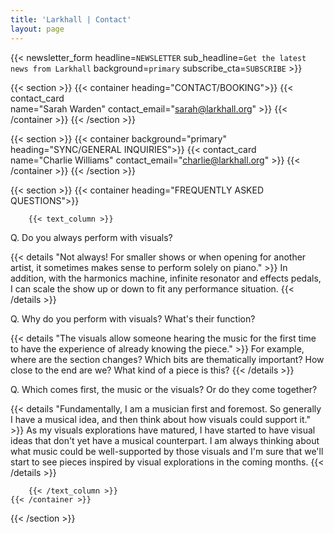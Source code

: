 ```yaml
---
title: 'Larkhall | Contact'
layout: page
---
```


<!-- {{< section >}}
    {{< hero_media "Larkhall-TEDx-1.jpg" >}}
{{< /section >}} -->

{{< newsletter_form headline=`NEWSLETTER` sub_headline=`Get the latest news from Larkhall` background=`primary` subscribe_cta=`SUBSCRIBE` >}}

{{< section >}}
    {{< container heading="CONTACT/BOOKING">}}
        {{< contact_card    
                name="Sarah Warden"
                contact_email="sarah@larkhall.org" >}}
    {{< /container >}}
{{< /section >}}

{{< section >}}
    {{< container background="primary" heading="SYNC/GENERAL INQUIRIES">}}
        {{< contact_card    
                name="Charlie Williams"
                contact_email="charlie@larkhall.org" >}}
    {{< /container >}}
{{< /section >}}

{{< section >}}
    {{< container heading="FREQUENTLY ASKED QUESTIONS">}}

        {{< text_column >}}

Q. Do you always perform with visuals?


{{< details "Not always! For smaller shows or when opening for another artist, it sometimes makes sense to perform solely on piano." >}}
In addition, with the harmonics machine, infinite resonator and effects pedals, I can scale the show up or down to fit any performance situation.
{{< /details >}}

Q. Why do you perform with visuals? What's their function?

{{< details "The visuals allow someone hearing the music for the first time to have the experience of already knowing the piece." >}}
For example, where are the section changes? Which bits are thematically important? How close to the end are we? What kind of a piece is this?
{{< /details >}}

Q. Which comes first, the music or the visuals? Or do they come together?

{{< details "Fundamentally, I am a musician first and foremost. So generally I have a musical idea, and then think about how visuals could support it." >}}
As my visuals explorations have matured, I have started to have visual ideas that don't yet have a musical counterpart. I am always thinking about what music could be well-supported by those visuals and I'm sure that we'll start to see pieces inspired by visual explorations in the coming months.
{{< /details >}}

        {{< /text_column >}}
    {{< /container >}}
{{< /section >}}
